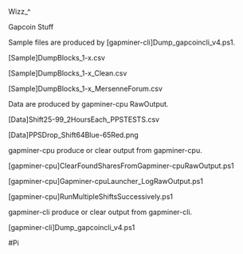 Wizz_^

Gapcoin Stuff


Sample files are produced by [gapminer-cli]Dump_gapcoincli_v4.ps1.

[Sample]DumpBlocks_1-x.csv

[Sample]DumpBlocks_1-x_Clean.csv

[Sample]DumpBlocks_1-x_MersenneForum.csv


Data are produced by gapminer-cpu RawOutput.

[Data]Shift25-99_2HoursEach_PPSTESTS.csv

[Data]PPSDrop_Shift64Blue-65Red.png


gapminer-cpu produce or clear output from gapminer-cpu.

[gapminer-cpu]ClearFoundSharesFromGapminer-cpuRawOutput.ps1

[gapminer-cpu]Gapminer-cpuLauncher_LogRawOutput.ps1

[gapminer-cpu]RunMultipleShiftsSuccessively.ps1


gapminer-cli produce or clear output from gapminer-cli.

[gapminer-cli]Dump_gapcoincli_v4.ps1


#Pi
